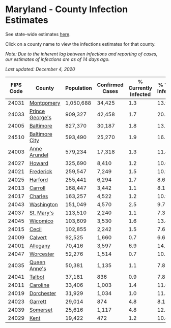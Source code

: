 # Maryland - County Infection Estimates

See state-wide estimates [here](/infections/us-md).

Click on a county name to view the infections estimates for that county.

*Note: Due to the inherent lag between infections and reporting of cases, our estimates of infections are as of 14 days ago.*

*Last updated: December 4, 2020*

|   FIPS Code |                             County |   Population |   Confirmed Cases |   % Currently Infected |   % Total Infected |
|-------------|------------------------------------|--------------|-------------------|------------------------|--------------------|
|       24031 |           [Montgomery](montgomery) |    1,050,688 |            34,425 |                    1.3 |               13.9 |
|       24033 | [Prince George's](prince-george's) |      909,327 |            42,458 |                    1.7 |               20.3 |
|       24005 |             [Baltimore](baltimore) |      827,370 |            30,187 |                    1.8 |               13.7 |
|       24510 |   [Baltimore City](baltimore-city) |      593,490 |            25,270 |                    1.9 |               16.2 |
|       24003 |       [Anne Arundel](anne-arundel) |      579,234 |            17,318 |                    1.3 |               11.4 |
|       24027 |                   [Howard](howard) |      325,690 |             8,410 |                    1.2 |               10.0 |
|       24021 |             [Frederick](frederick) |      259,547 |             7,249 |                    1.5 |               10.9 |
|       24025 |                 [Harford](harford) |      255,441 |             6,294 |                    1.7 |                8.6 |
|       24013 |                 [Carroll](carroll) |      168,447 |             3,442 |                    1.1 |                8.1 |
|       24017 |                 [Charles](charles) |      163,257 |             4,522 |                    1.2 |               10.9 |
|       24043 |           [Washington](washington) |      151,049 |             4,570 |                    2.5 |                9.7 |
|       24037 |           [St. Mary's](st.-mary's) |      113,510 |             2,240 |                    1.1 |                7.3 |
|       24045 |               [Wicomico](wicomico) |      103,609 |             3,530 |                    1.6 |               13.4 |
|       24015 |                     [Cecil](cecil) |      102,855 |             2,242 |                    1.5 |                7.6 |
|       24009 |                 [Calvert](calvert) |       92,525 |             1,660 |                    0.7 |                6.6 |
|       24001 |               [Allegany](allegany) |       70,416 |             3,597 |                    6.9 |               14.7 |
|       24047 |             [Worcester](worcester) |       52,276 |             1,514 |                    0.7 |               10.2 |
|       24035 |       [Queen Anne's](queen-anne's) |       50,381 |             1,135 |                    1.1 |                7.8 |
|       24041 |                   [Talbot](talbot) |       37,181 |               836 |                    0.9 |                7.8 |
|       24011 |               [Caroline](caroline) |       33,406 |             1,003 |                    1.4 |               11.6 |
|       24019 |           [Dorchester](dorchester) |       31,929 |             1,034 |                    1.0 |               11.3 |
|       24023 |                 [Garrett](garrett) |       29,014 |               874 |                    4.8 |                8.1 |
|       24039 |               [Somerset](somerset) |       25,616 |             1,117 |                    4.8 |               12.3 |
|       24029 |                       [Kent](kent) |       19,422 |               472 |                    1.2 |               10.4 |